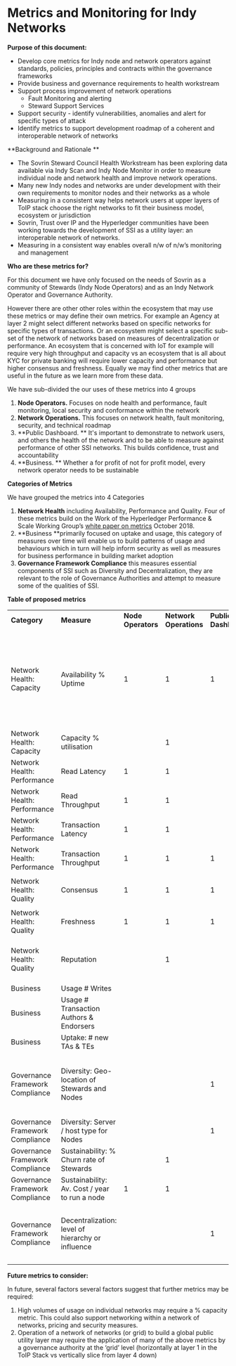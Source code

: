 
# Metrics and Monitoring for Indy Networks

**Purpose of this document:**



*   Develop core metrics for Indy node and network operators against standards, policies, principles and contracts within the governance frameworks
*   Provide business and governance requirements to health workstream
*   Support process improvement of network operations 
    *   Fault Monitoring and alerting
    *   Steward Support Services
*   Support security - identify vulnerabilities, anomalies and alert for specific types of attack
*   Identify metrics to support development roadmap of a coherent and interoperable network of networks

**Background and Rationale **



*   The Sovrin Steward Council Health Workstream has been exploring data available via Indy Scan and Indy Node Monitor in order to measure individual node and network health and improve network operations.  
*   Many new Indy nodes and networks are under development with their own requirements to monitor nodes and their networks as a whole
*   Measuring in a consistent way helps network users at upper layers of ToIP stack choose the right networks to fit their business model, ecosystem or jurisdiction
*   Sovrin, Trust over IP and the Hyperledger communities have been working towards the development of SSI as a utility layer: an interoperable network of networks.
*   Measuring in a consistent way enables overall n/w of n/w’s monitoring and management

**Who are these metrics for?**

For this document we have only focused on the needs of Sovrin as a community of Stewards (Indy Node Operators) and as an Indy Network Operator and Governance Authority.  

However there are other other roles within the ecosystem that may use these metrics or may define their own metrics.  For example an Agency at layer 2 might select different networks based on specific networks for specific types of transactions.  Or an ecosystem might select a specific sub-set of the network of networks based on measures of decentralization or performance.  An ecosystem that is concerned with IoT for example will require very high throughput and capacity vs an ecosystem that is all about KYC for private banking will require lower capacity and performance but higher consensus and freshness.  Equally we may find other metrics that are useful in the future as we learn more from these data.

We have sub-divided the our uses of these metrics into 4 groups



1. **Node Operators.**  Focuses on node health and performance, fault monitoring, local security and conformance within the network
2. **Network Operations.**  This focuses on network health, fault monitoring, security, and technical roadmap
3. **Public Dashboard. ** It's important to demonstrate to network users, and others the health of the network and to be able to measure against performance of other SSI networks.  This builds confidence, trust and accountability
4. **Business. ** Whether a for profit of not for profit model, every network operator needs to be sustainable

**Categories of Metrics**

We have grouped the metrics into 4 Categories 



1. **Network Health** including Availability, Performance and Quality. Four of these metrics build on the Work of the Hyperledger Performance & Scale Working Group’s [white paper on metrics](https://www.hyperledger.org/wp-content/uploads/2018/10/HL_Whitepaper_Metrics_PDFVersion.pdf) October 2018.
2. **Business **primarily focused on uptake and usage, this category of measures over time will enable us to build patterns of usage and behaviours which in turn will help inform security as well as measures for business performance in building market adoption
3. **Governance Framework Compliance** this measures essential components of SSI such as Diversity and Decentralization, they are relevant to the role of Governance Authorities and attempt to measure some of the qualities of SSI.  



**Table of proposed metrics**


<table>
  <tr>
   <td><strong>Category</strong>
   </td>
   <td><strong>Measure</strong>
   </td>
   <td><strong>Node Operators</strong>
   </td>
   <td><strong>Network Operations</strong>
   </td>
   <td><strong>Public Dashboard</strong>
   </td>
   <td><strong>Business</strong>
   </td>
   <td><strong>How? / Notes</strong>
   </td>
  </tr>
  <tr>
   <td>Network Health: Capacity
   </td>
   <td>Availability % Uptime
   </td>
   <td>1
   </td>
   <td>1
   </td>
   <td>1
   </td>
   <td>1
   </td>
   <td>Monitor availability across nodes
<p>
Alerting
<p>
Current status (dashboard)
<p>
Steward response time
<p>
Trends
<p>
Correlate with events - upgrades, etc.
   </td>
  </tr>
  <tr>
   <td>Network Health: Capacity
   </td>
   <td>Capacity % utilisation
   </td>
   <td>
   </td>
   <td>1
   </td>
   <td>
   </td>
   <td>1
   </td>
   <td>Needed to support security controls and enable minimum permissible pricing as well as dimensioning / planning
   </td>
  </tr>
  <tr>
   <td>Network Health: Performance
   </td>
   <td>Read Latency
   </td>
   <td>1
   </td>
   <td>1
   </td>
   <td>
   </td>
   <td>
   </td>
   <td>Hyperledger Metric: = Time when response received – submit time
   </td>
  </tr>
  <tr>
   <td>Network Health: Performance
   </td>
   <td>Read Throughput
   </td>
   <td>1
   </td>
   <td>1
   </td>
   <td>
   </td>
   <td>
   </td>
   <td>Hyperledger Metric: = Total read operations / total time in seconds
   </td>
  </tr>
  <tr>
   <td>Network Health: Performance
   </td>
   <td>Transaction Latency
   </td>
   <td>1
   </td>
   <td>1
   </td>
   <td>
   </td>
   <td>
   </td>
   <td>Hyperledger Metric: = (Confirmation time @ network threshold) – submit time
   </td>
  </tr>
  <tr>
   <td>Network Health: Performance
   </td>
   <td>Transaction Throughput
   </td>
   <td>1
   </td>
   <td>1
   </td>
   <td>1
   </td>
   <td>
   </td>
   <td>Hyperledger Metric = Total committed transactions / total time in seconds @ #committed nodes
   </td>
  </tr>
  <tr>
   <td>Network Health: Quality
   </td>
   <td>Consensus
   </td>
   <td>1
   </td>
   <td>1
   </td>
   <td>1
   </td>
   <td>
   </td>
   <td>Monitor consensus across nodes;
<p>
Possible - monitor view change events
   </td>
  </tr>
  <tr>
   <td>Network Health: Quality
   </td>
   <td>Freshness
   </td>
   <td>1
   </td>
   <td>1
   </td>
   <td>1
   </td>
   <td>
   </td>
   <td>Freshness timestamp reported by each validator node.
   </td>
  </tr>
  <tr>
   <td>Network Health: Quality
   </td>
   <td>Reputation
   </td>
   <td>
   </td>
   <td>1
   </td>
   <td>
   </td>
   <td>1
   </td>
   <td>Future: Score nodes and (when in n/w of n/w’s) score network using Open Reputation where the node is the entity.  Could also apply to transaction endorsers etc https://github.com/SmithSamuelM/Papers/blob/master/whitepapers/open-reputation-low-level-whitepaper.pdf
   </td>
  </tr>
  <tr>
   <td>Business
   </td>
   <td>Usage # Writes
   </td>
   <td>
   </td>
   <td>
   </td>
   <td>
   </td>
   <td>1
   </td>
   <td>Indy Monitor - Track writes across ledgers
   </td>
  </tr>
  <tr>
   <td>Business
   </td>
   <td>Usage # Transaction Authors & Endorsers
   </td>
   <td>
   </td>
   <td>
   </td>
   <td>
   </td>
   <td>1
   </td>
   <td>Track TA and TE DIDs
   </td>
  </tr>
  <tr>
   <td>Business
   </td>
   <td>Uptake: # new TAs & TEs
   </td>
   <td>
   </td>
   <td>
   </td>
   <td>
   </td>
   <td>1
   </td>
   <td>Track TA and TE DIDs
   </td>
  </tr>
  <tr>
   <td>Governance Framework Compliance
   </td>
   <td>Diversity: Geo-location of Stewards and Nodes
   </td>
   <td>
   </td>
   <td>
   </td>
   <td>1
   </td>
   <td>1
   </td>
   <td>Diversity can be measured <a href="https://link.springer.com/chapter/10.1007/978-3-642-45030-3_13">https://link.springer.com/chapter/10.1007/978-3-642-45030-3_13</a>,  but diversity is measured against attributes we therefore need to identify elements which must be diversified both at a technical and organizational level, assign attributes (claims) against them and then use these types of metrics to measure diversity, this can be set at different levels as the network grows
   </td>
  </tr>
  <tr>
   <td>Governance Framework Compliance
   </td>
   <td>Diversity: Server / host type for Nodes
   </td>
   <td>
   </td>
   <td>
   </td>
   <td>1
   </td>
   <td>1
   </td>
   <td>See above: Geo IP lookup
   </td>
  </tr>
  <tr>
   <td>Governance Framework Compliance
   </td>
   <td>Sustainability: % Churn rate of Stewards
   </td>
   <td>
   </td>
   <td>1
   </td>
   <td>
   </td>
   <td>1
   </td>
   <td>Monitor Steward lifecycle in HubSpot
   </td>
  </tr>
  <tr>
   <td>Governance Framework Compliance
   </td>
   <td>Sustainability: Av. Cost / year to run a node
   </td>
   <td>1
   </td>
   <td>1
   </td>
   <td>
   </td>
   <td>1
   </td>
   <td>Qualitative annual Survey
   </td>
  </tr>
  <tr>
   <td>Governance Framework Compliance
   </td>
   <td>Decentralization: level of hierarchy or influence
   </td>
   <td>
   </td>
   <td>
   </td>
   <td>1
   </td>
   <td>1
   </td>
   <td>Measure heirarchy in networks<a href="https://arxiv.org/abs/1202.0191"> https://arxiv.org/abs/1202.0191</a>
<p>
Level of influence (there is a clever mathematical formula that enables you to measure levels of influence in networks, and a good deal of research in this domain eg <a href="http://dss.in.tum.de/files/bichler-research/2008_kiss_identification_of_influencers.pd">http://dss.in.tum.de/files/bichler-research/2008_kiss_identification_of_influencers.pd</a> f .
   </td>
  </tr>
</table>


**Future metrics to consider:**

In future, several factors several factors suggest that further metrics may be required:



1. High volumes of usage on individual networks may require a % capacity metric.  This could also support networking within a network of networks, pricing and security measures.
2. Operation of a network of networks (or grid) to build a global public utility layer may require the application of many of the above metrics by a governance authority at the ‘grid’ level (horizontally at layer 1 in the ToIP Stack vs vertically slice from layer 4 down)